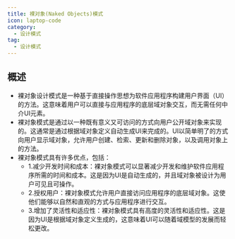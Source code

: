 ```yaml
---
title: 裸对象(Naked Objects)模式
icon: laptop-code
category:
  - 设计模式
tag:
  - 设计模式
---
```


## 概述

* 裸对象设计模式是一种基于直接操作思想为软件应用程序构建用户界面（UI）的方法。这意味着用户可以直接与应用程序的底层域对象交互，而无需任何中介UI元素。
* 裸对象模式是通过以一种既有意义又可访问的方式向用户公开域对象来实现的。这通常是通过根据域对象定义自动生成UI来完成的。UI以简单明了的方式向用户显示域对象，允许用户创建、检索、更新和删除对象，以及调用对象上的方法。
* 裸对象模式具有许多优点，包括：
    * 1.减少开发时间和成本：裸对象模式可以显著减少开发和维护软件应用程序所需的时间和成本。这是因为UI是自动生成的，并且域对象被设计为用户可见且可操作。
    * 2.授权用户：裸对象模式允许用户直接访问应用程序的底层域对象。这使他们能够以自然和直观的方式与应用程序进行交互。
    * 3.增加了灵活性和适应性：裸对象模式具有高度的灵活性和适应性。这是因为UI是根据域对象定义生成的，这意味着UI可以随着域模型的发展而轻松更改。